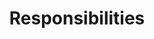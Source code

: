 ---
title: "Responsibilities"
sort: 10
short: responsibilities
type: checkbox
filters:
- short: fed
  title: Front-End Development
- short: ux
  title: User Experience
- short: content
  title: Content Strategy
- short: design
  title: Design
- short: dev
  title: Development
---